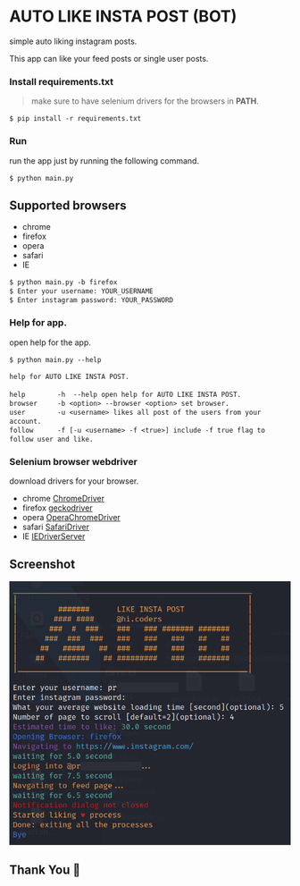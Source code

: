 # AUTO LIKE INSTA POST (BOT)

simple auto liking instagram posts.

This app can like your feed posts or single user posts.

### Install requirements.txt

> make sure to have selenium drivers for the browsers in **PATH**.

```
$ pip install -r requirements.txt
```

### Run

run the app just by running the following command.

```
$ python main.py
```

## Supported browsers

- chrome
- firefox
- opera
- safari
- IE

```
$ python main.py -b firefox
$ Enter your username: YOUR_USERNAME
$ Enter instagram password: YOUR_PASSWORD
```

### Help for app.

open help for the app.

```
$ python main.py --help
```

```
help for AUTO LIKE INSTA POST.

help        -h  --help open help for AUTO LIKE INSTA POST.
browser     -b <option> --browser <option> set browser.
user        -u <username> likes all post of the users from your account.
follow      -f [-u <username> -f <true>] include -f true flag to follow user and like.
```

### Selenium browser webdriver

download drivers for your browser.

- chrome [ChromeDriver](https://sites.google.com/a/chromium.org/chromedriver/home)
- firefox [geckodriver](https://github.com/mozilla/geckodriver/releases)
- opera [OperaChromeDriver](https://sites.google.com/a/chromium.org/chromedriver/home)
- safari [SafariDriver](https://developer.apple.com/safari/download/)
- IE [IEDriverServer](http://selenium-release.storage.googleapis.com/index.html)

## Screenshot

![](./Screenshot.png)

## Thank You 🙏
